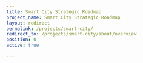 ```yaml
---
title: Smart City Strategic Roadmap
project_name: Smart City Strategic Roadmap
layout: redirect
permalink: /projects/smart-city/
redirect_to: /projects/smart-city/about/overview
position: 0
active: true

---
```

